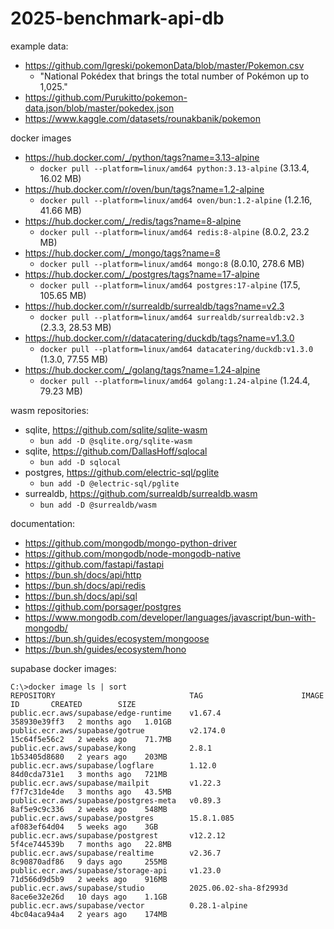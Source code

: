 # 2025-benchmark-api-db

example data:
- https://github.com/lgreski/pokemonData/blob/master/Pokemon.csv
  - "National Pokédex that brings the total number of Pokémon up to 1,025."
- https://github.com/Purukitto/pokemon-data.json/blob/master/pokedex.json
- https://www.kaggle.com/datasets/rounakbanik/pokemon

docker images
- https://hub.docker.com/_/python/tags?name=3.13-alpine
  - `docker pull --platform=linux/amd64 python:3.13-alpine` (3.13.4, 16.02 MB)
- https://hub.docker.com/r/oven/bun/tags?name=1.2-alpine
  - `docker pull --platform=linux/amd64 oven/bun:1.2-alpine` (1.2.16, 41.66 MB)
- https://hub.docker.com/_/redis/tags?name=8-alpine
  - `docker pull --platform=linux/amd64 redis:8-alpine` (8.0.2, 23.2 MB)
- https://hub.docker.com/_/mongo/tags?name=8
  - `docker pull --platform=linux/amd64 mongo:8` (8.0.10, 278.6 MB)
- https://hub.docker.com/_/postgres/tags?name=17-alpine
  - `docker pull --platform=linux/amd64 postgres:17-alpine` (17.5, 105.65 MB)
- https://hub.docker.com/r/surrealdb/surrealdb/tags?name=v2.3
  - `docker pull --platform=linux/amd64 surrealdb/surrealdb:v2.3` (2.3.3, 28.53 MB)
- https://hub.docker.com/r/datacatering/duckdb/tags?name=v1.3.0
  - `docker pull --platform=linux/amd64 datacatering/duckdb:v1.3.0` (1.3.0, 77.55 MB)
- https://hub.docker.com/_/golang/tags?name=1.24-alpine
  - `docker pull --platform=linux/amd64 golang:1.24-alpine` (1.24.4, 79.23 MB)
 
wasm repositories:
- sqlite, https://github.com/sqlite/sqlite-wasm
  - `bun add -D @sqlite.org/sqlite-wasm`
- sqlite, https://github.com/DallasHoff/sqlocal
  - `bun add -D sqlocal`
- postgres, https://github.com/electric-sql/pglite
  - `bun add -D @electric-sql/pglite`
- surrealdb, https://github.com/surrealdb/surrealdb.wasm
  - `bun add -D @surrealdb/wasm`

documentation:
- https://github.com/mongodb/mongo-python-driver
- https://github.com/mongodb/node-mongodb-native
- https://github.com/fastapi/fastapi
- https://bun.sh/docs/api/http
- https://bun.sh/docs/api/redis
- https://bun.sh/docs/api/sql
- https://github.com/porsager/postgres
- https://www.mongodb.com/developer/languages/javascript/bun-with-mongodb/
- https://bun.sh/guides/ecosystem/mongoose
- https://bun.sh/guides/ecosystem/hono

supabase docker images:

```
C:\>docker image ls | sort
REPOSITORY                              TAG                      IMAGE ID       CREATED        SIZE
public.ecr.aws/supabase/edge-runtime    v1.67.4                  358930e39ff3   2 months ago   1.01GB
public.ecr.aws/supabase/gotrue          v2.174.0                 15c64f5e56c2   2 weeks ago    71.7MB
public.ecr.aws/supabase/kong            2.8.1                    1b53405d8680   2 years ago    203MB
public.ecr.aws/supabase/logflare        1.12.0                   84d0cda731e1   3 months ago   721MB
public.ecr.aws/supabase/mailpit         v1.22.3                  f7f7c31de4de   3 months ago   43.5MB
public.ecr.aws/supabase/postgres-meta   v0.89.3                  8af5e9c9c336   2 weeks ago    548MB
public.ecr.aws/supabase/postgres        15.8.1.085               af083ef64d04   5 weeks ago    3GB
public.ecr.aws/supabase/postgrest       v12.2.12                 5f4ce744539b   7 months ago   22.8MB
public.ecr.aws/supabase/realtime        v2.36.7                  8c90870adf86   9 days ago     255MB
public.ecr.aws/supabase/storage-api     v1.23.0                  71d566d9d5b9   2 weeks ago    916MB
public.ecr.aws/supabase/studio          2025.06.02-sha-8f2993d   8ace6e32e26d   10 days ago    1.1GB
public.ecr.aws/supabase/vector          0.28.1-alpine            4bc04aca94a4   2 years ago    174MB
```
